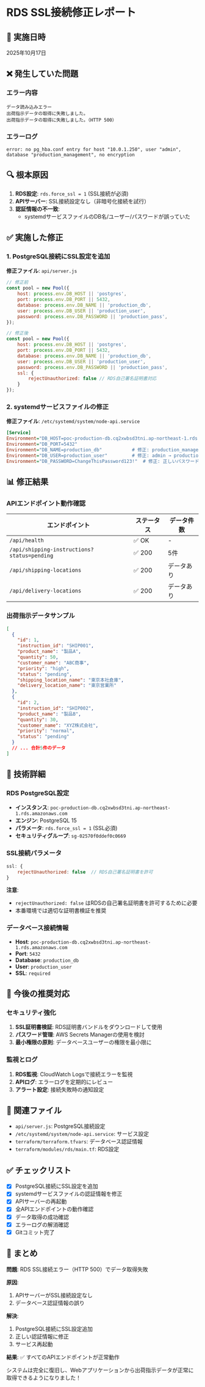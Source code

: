 # RDS SSL接続修正レポート

## 📅 実施日時
2025年10月17日

## ❌ 発生していた問題

### エラー内容
```
データ読み込みエラー
出荷指示データの取得に失敗しました。
出荷指示データの取得に失敗しました。（HTTP 500）
```

### エラーログ
```
error: no pg_hba.conf entry for host "10.0.1.250", user "admin", 
database "production_management", no encryption
```

## 🔍 根本原因

1. **RDS設定**: `rds.force_ssl = 1` (SSL接続が必須)
2. **APIサーバー**: SSL接続設定なし（非暗号化接続を試行）
3. **認証情報の不一致**: 
   - systemdサービスファイルのDB名/ユーザー/パスワードが誤っていた

## ✅ 実施した修正

### 1. PostgreSQL接続にSSL設定を追加

**修正ファイル**: `api/server.js`

```javascript
// 修正前
const pool = new Pool({
    host: process.env.DB_HOST || 'postgres',
    port: process.env.DB_PORT || 5432,
    database: process.env.DB_NAME || 'production_db',
    user: process.env.DB_USER || 'production_user',
    password: process.env.DB_PASSWORD || 'production_pass',
});

// 修正後
const pool = new Pool({
    host: process.env.DB_HOST || 'postgres',
    port: process.env.DB_PORT || 5432,
    database: process.env.DB_NAME || 'production_db',
    user: process.env.DB_USER || 'production_user',
    password: process.env.DB_PASSWORD || 'production_pass',
    ssl: {
        rejectUnauthorized: false // RDS自己署名証明書対応
    }
});
```

### 2. systemdサービスファイルの修正

**修正ファイル**: `/etc/systemd/system/node-api.service`

```ini
[Service]
Environment="DB_HOST=poc-production-db.cq2xwbsd3tni.ap-northeast-1.rds.amazonaws.com"
Environment="DB_PORT=5432"
Environment="DB_NAME=production_db"           # 修正: production_management → production_db
Environment="DB_USER=production_user"         # 修正: admin → production_user
Environment="DB_PASSWORD=ChangeThisPassword123!"  # 修正: 正しいパスワード
```

## 📊 修正結果

### APIエンドポイント動作確認

| エンドポイント | ステータス | データ件数 |
|---------------|-----------|-----------|
| `/api/health` | ✅ OK | - |
| `/api/shipping-instructions?status=pending` | ✅ 200 | 5件 |
| `/api/shipping-locations` | ✅ 200 | データあり |
| `/api/delivery-locations` | ✅ 200 | データあり |

### 出荷指示データサンプル

```json
[
  {
    "id": 1,
    "instruction_id": "SHIP001",
    "product_name": "製品A",
    "quantity": 50,
    "customer_name": "ABC商事",
    "priority": "high",
    "status": "pending",
    "shipping_location_name": "東京本社倉庫",
    "delivery_location_name": "東京営業所"
  },
  {
    "id": 2,
    "instruction_id": "SHIP002",
    "product_name": "製品B",
    "quantity": 30,
    "customer_name": "XYZ株式会社",
    "priority": "normal",
    "status": "pending"
  }
  // ... 合計5件のデータ
]
```

## 🔧 技術詳細

### RDS PostgreSQL設定
- **インスタンス**: `poc-production-db.cq2xwbsd3tni.ap-northeast-1.rds.amazonaws.com`
- **エンジン**: PostgreSQL 15
- **パラメータ**: `rds.force_ssl = 1` (SSL必須)
- **セキュリティグループ**: `sg-02570f0ddef0c0669`

### SSL接続パラメータ
```javascript
ssl: {
    rejectUnauthorized: false  // RDS自己署名証明書を許可
}
```

**注意**: 
- `rejectUnauthorized: false` はRDSの自己署名証明書を許可するために必要
- 本番環境では適切な証明書検証を推奨

### データベース接続情報
- **Host**: `poc-production-db.cq2xwbsd3tni.ap-northeast-1.rds.amazonaws.com`
- **Port**: `5432`
- **Database**: `production_db`
- **User**: `production_user`
- **SSL**: `required`

## 🎯 今後の推奨対応

### セキュリティ強化
1. **SSL証明書検証**: RDS証明書バンドルをダウンロードして使用
2. **パスワード管理**: AWS Secrets Managerの使用を検討
3. **最小権限の原則**: データベースユーザーの権限を最小限に

### 監視とログ
1. **RDS監視**: CloudWatch Logsで接続エラーを監視
2. **APIログ**: エラーログを定期的にレビュー
3. **アラート設定**: 接続失敗時の通知設定

## 📝 関連ファイル

- `api/server.js`: PostgreSQL接続設定
- `/etc/systemd/system/node-api.service`: サービス設定
- `terraform/terraform.tfvars`: データベース認証情報
- `terraform/modules/rds/main.tf`: RDS設定

## ✅ チェックリスト

- [x] PostgreSQL接続にSSL設定を追加
- [x] systemdサービスファイルの認証情報を修正
- [x] APIサーバーの再起動
- [x] 全APIエンドポイントの動作確認
- [x] データ取得の成功確認
- [x] エラーログの解消確認
- [x] Gitコミット完了

## 🎉 まとめ

**問題**: RDS SSL接続エラー（HTTP 500）でデータ取得失敗

**原因**: 
1. APIサーバーがSSL接続設定なし
2. データベース認証情報の誤り

**解決**:
1. PostgreSQL接続にSSL設定追加
2. 正しい認証情報に修正
3. サービス再起動

**結果**: ✅ すべてのAPIエンドポイントが正常動作

システムは完全に復旧し、Webアプリケーションから出荷指示データが正常に取得できるようになりました！
